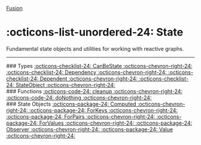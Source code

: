 <nav class="fusiondoc-api-breadcrumbs">
	<a href="..">Fusion</a>
</nav>

<h1 class="fusiondoc-api-header" markdown>
	<span class="fusiondoc-api-icon" markdown>:octicons-list-unordered-24:</span>
	<span class="fusiondoc-api-name">State</span>
</h1>

Fundamental state objects and utilities for working with reactive graphs.

-----

<div class="fusiondoc-index-multicol" markdown>

<div class="fusiondoc-index-multicol-section" markdown>
### Types

<a class="fusiondoc-api-index-link" href="canbestate" markdown>
	<span class="fusiondoc-api-icon" markdown>:octicons-checklist-24:</span>
	<span class="fusiondoc-api-name">CanBeState</span>
    <span class="fusiondoc-api-index-arrow" markdown>:octicons-chevron-right-24:</span>
</a>

<a class="fusiondoc-api-index-link" href="dependency" markdown>
	<span class="fusiondoc-api-icon" markdown>:octicons-checklist-24:</span>
	<span class="fusiondoc-api-name">Dependency</span>
    <span class="fusiondoc-api-index-arrow" markdown>:octicons-chevron-right-24:</span>
</a>

<a class="fusiondoc-api-index-link" href="dependent" markdown>
	<span class="fusiondoc-api-icon" markdown>:octicons-checklist-24:</span>
	<span class="fusiondoc-api-name">Dependent</span>
    <span class="fusiondoc-api-index-arrow" markdown>:octicons-chevron-right-24:</span>
</a>

<a class="fusiondoc-api-index-link" href="stateobject" markdown>
	<span class="fusiondoc-api-icon" markdown>:octicons-checklist-24:</span>
	<span class="fusiondoc-api-name">StateObject</span>
    <span class="fusiondoc-api-index-arrow" markdown>:octicons-chevron-right-24:</span>
</a>
</div>

<div class="fusiondoc-index-multicol-section" markdown>
### Functions

<a class="fusiondoc-api-index-link" href="cleanup" markdown>
	<span class="fusiondoc-api-icon" markdown>:octicons-code-24:</span>
	<span class="fusiondoc-api-name">cleanup</span>
    <span class="fusiondoc-api-index-arrow" markdown>:octicons-chevron-right-24:</span>
</a>

<a class="fusiondoc-api-index-link" href="donothing" markdown>
	<span class="fusiondoc-api-icon" markdown>:octicons-code-24:</span>
	<span class="fusiondoc-api-name">doNothing</span>
    <span class="fusiondoc-api-index-arrow" markdown>:octicons-chevron-right-24:</span>
</a>
</div>

<div class="fusiondoc-index-multicol-section" markdown>
### State Objects

<a class="fusiondoc-api-index-link" href="computed" markdown>
	<span class="fusiondoc-api-icon" markdown>:octicons-package-24:</span>
	<span class="fusiondoc-api-name">Computed</span>
    <span class="fusiondoc-api-index-arrow" markdown>:octicons-chevron-right-24:</span>
</a>

<a class="fusiondoc-api-index-link" href="forkeys" markdown>
	<span class="fusiondoc-api-icon" markdown>:octicons-package-24:</span>
	<span class="fusiondoc-api-name">ForKeys</span>
    <span class="fusiondoc-api-index-arrow" markdown>:octicons-chevron-right-24:</span>
</a>

<a class="fusiondoc-api-index-link" href="forpairs" markdown>
	<span class="fusiondoc-api-icon" markdown>:octicons-package-24:</span>
	<span class="fusiondoc-api-name">ForPairs</span>
    <span class="fusiondoc-api-index-arrow" markdown>:octicons-chevron-right-24:</span>
</a>

<a class="fusiondoc-api-index-link" href="forvalues" markdown>
	<span class="fusiondoc-api-icon" markdown>:octicons-package-24:</span>
	<span class="fusiondoc-api-name">ForValues</span>
    <span class="fusiondoc-api-index-arrow" markdown>:octicons-chevron-right-24:</span>
</a>

<a class="fusiondoc-api-index-link" href="observer" markdown>
	<span class="fusiondoc-api-icon" markdown>:octicons-package-24:</span>
	<span class="fusiondoc-api-name">Observer</span>
    <span class="fusiondoc-api-index-arrow" markdown>:octicons-chevron-right-24:</span>
</a>

<a class="fusiondoc-api-index-link" href="value" markdown>
	<span class="fusiondoc-api-icon" markdown>:octicons-package-24:</span>
	<span class="fusiondoc-api-name">Value</span>
    <span class="fusiondoc-api-index-arrow" markdown>:octicons-chevron-right-24:</span>
</a>
</div>

</div>